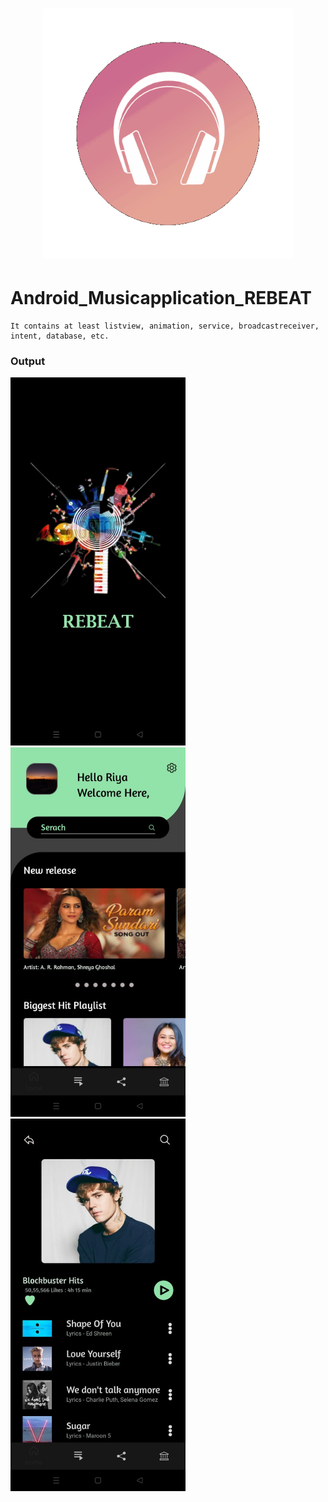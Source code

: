 <h1 align="center"> <center><img src="https://github.com/RiyaShah08/REBEAT_Music_Application/blob/master/logo_music.gif" width="400"></h1>
  
  # Android_Musicapplication_REBEAT
    It contains at least listview, animation, service, broadcastreceiver, intent, database, etc. 
  
  ### Output
  
  <p float="left">
    <img src="https://github.com/RiyaShah08/REBEAT_Music_Application/blob/master/output/home.jpeg" width="280dp"> 
    <img src="https://github.com/RiyaShah08/REBEAT_Music_Application/blob/master/output/home4.jpeg" width="280dp"> 
    <img src="https://github.com/RiyaShah08/REBEAT_Music_Application/blob/master/output/playlist1.jpeg" width="280dp">
  </p>
